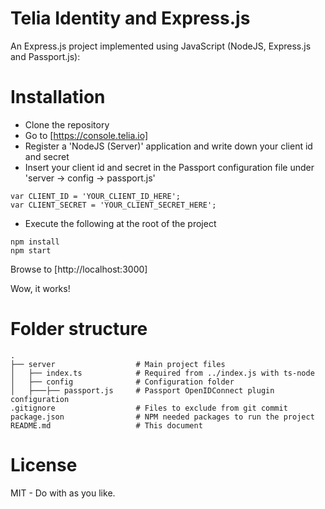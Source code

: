 Telia Identity and Express.js 
=========================

An Express.js project implemented using JavaScript (NodeJS, Express.js and Passport.js):

# Installation

* Clone the repository
* Go to [https://console.telia.io]
* Register a 'NodeJS (Server)' application and write down your client id and secret
* Insert your client id and secret in the Passport configuration file under 'server -> config -> passport.js'
```
var CLIENT_ID = 'YOUR_CLIENT_ID_HERE';
var CLIENT_SECRET = 'YOUR_CLIENT_SECRET_HERE';
```
* Execute the following at the root of the project
```
npm install 
npm start
```

Browse to [http://localhost:3000]

Wow, it works!

# Folder structure

    .
    ├── server                  # Main project files
    │   ├── index.ts            # Required from ../index.js with ts-node
	│   ├── config              # Configuration folder
	│   ├───├── passport.js     # Passport OpenIDConnect plugin configuration
	.gitignore                  # Files to exclude from git commit
	package.json                # NPM needed packages to run the project
	README.md                   # This document

# License

MIT - Do with as you like.

